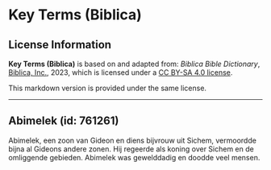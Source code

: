 # Key Terms (Biblica)

## License Information

**Key Terms (Biblica)** is based on and adapted from: _Biblica Bible Dictionary_, [Biblica, Inc.](https://www.biblica.com/), 2023, which is licensed under a [CC BY-SA 4.0 license](https://creativecommons.org/licenses/by-sa/4.0/legalcode.en).

This markdown version is provided under the same license.



--------------------------------

## Abimelek (id: 761261)

Abimelek, een zoon van Gideon en diens bijvrouw uit Sichem, vermoordde bijna al Gideons andere zonen. Hij regeerde als koning over Sichem en de omliggende gebieden. Abimelek was gewelddadig en doodde veel mensen.


